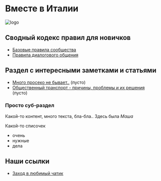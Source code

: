 
# Вместе в Италии

![logo](https://avatars.githubusercontent.com/u/123323048?s=200&v=4)


## Сводный кодекс правил для новичков

* [Базовые правила сообщества](/rules_basic)
* [Правила диалогового общения](/rules_dialogue)


## Раздел с интересными заметками и статьями

* [Много просеко не бывает..](#) (пусто)
* [Общественный транспорт - причины, проблемы и их решения](#) (пусто)


### Просто суб-раздел

Какой-то контент, много текста, бла-бла..
Здесь была *Маша*

Какой-то списочек

* очень
* нужные
* дела


## Наши ссылки

* [Заход в любимый чатик](https://telegram.im/@vmestevitalii?lang=ru)

